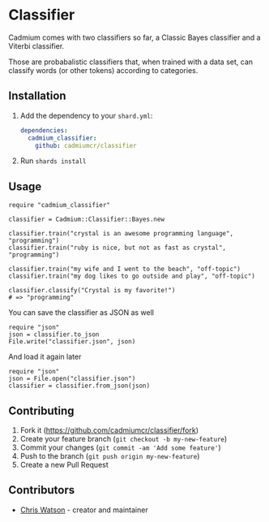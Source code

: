 # Classifier

Cadmium comes with two classifiers so far, a Classic Bayes classifier and a Viterbi classifier. 

Those are probabalistic classifiers that, when trained with a data set, can classify words (or other tokens) according to categories.

## Installation

1. Add the dependency to your `shard.yml`:

   ```yaml
   dependencies:
     cadmium_classifier:
       github: cadmiumcr/classifier
   ```

2. Run `shards install`

## Usage

```crystal
require "cadmium_classifier"
```

```crystal
classifier = Cadmium::Classifier::Bayes.new

classifier.train("crystal is an awesome programming language", "programming")
classifier.train("ruby is nice, but not as fast as crystal", "programming")

classifier.train("my wife and I went to the beach", "off-topic")
classifier.train("my dog likes to go outside and play", "off-topic")

classifier.classify("Crystal is my favorite!")
# => "programming"
```

You can save the classifier as JSON as well

```crystal
require "json"
json = classifier.to_json
File.write("classifier.json", json)
```

And load it again later

```crystal
require "json"
json = File.open("classifier.json")
classifier = classifier.from_json(json)
```


## Contributing

1. Fork it (<https://github.com/cadmiumcr/classifier/fork>)
2. Create your feature branch (`git checkout -b my-new-feature`)
3. Commit your changes (`git commit -am 'Add some feature'`)
4. Push to the branch (`git push origin my-new-feature`)
5. Create a new Pull Request

## Contributors

- [Chris Watson](https://github.com/watzon) - creator and maintainer
